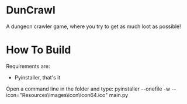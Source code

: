 # DunCrawl
A dungeon crawler game, where you try to get as much loot as possible!

# How To Build

Requirements are:
  - Pyinstaller, that's it
  
Open a command line in the folder and type:
pyinstaller --onefile -w --icon="Resources\images\icon\icon64.ico" main.py
